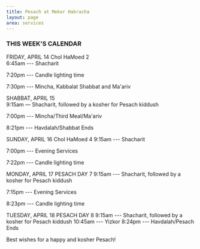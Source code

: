 ```yaml
---
title: Pesach at Mekor Habracha
layout: page
area: services
---
```

### THIS WEEK'S CALENDAR

FRIDAY,  APRIL 14    Chol HaMoed 2  
6:45am ---  Shacharit

7:20pm --- Candle lighting time

7:30pm ---  Mincha, Kabbalat Shabbat and Ma'ariv


SHABBAT, APRIL 15   
9:15am — Shacharit, followed by a kosher for Pesach kiddush

7:00pm --- Mincha/Third Meal/Ma'ariv

8:21pm --- Havdalah/Shabbat Ends


SUNDAY, APRIL 16     Chol HaMoed 4
9:15am --- Shacharit

7:00pm --- Evening Services

7:22pm --- Candle lighting time


MONDAY, APRIL 17     PESACH DAY 7
9:15am --- Shacharit, followed by a kosher for Pesach kiddush

7:15pm --- Evening Services

8:23pm --- Candle lighting time



TUESDAY, APRIL 18     PESACH DAY 8
9:15am --- Shacharit, followed by a kosher for Pesach kiddush
10:45am --- Yizkor
8:24pm --- Havdalah/Pesach Ends

Best wishes for a happy and kosher Pesach!
